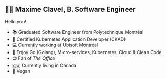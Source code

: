 ## 👨‍💻 Maxime Clavel, B. Software Engineer

Hello you!

- 📚 Graduated Software Engineer from Polytechnique Montréal
- 📃 Certified Kubernetes Application Developer (CKAD)
- 💻 Currently working at Ubisoft Montréal
- 🖤 Enjoy Go (Golang), Micro-services, Kubernetes, Cloud & Clean Code
- 📺 Fan of *The Office*
- 🇨🇦 Currently living in Canada
- 🌱 Vegan
